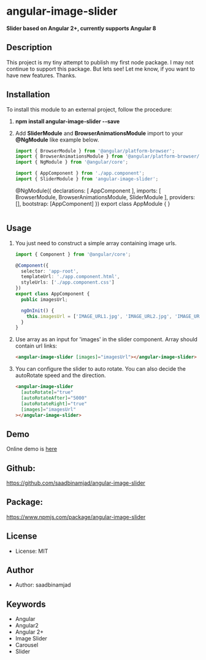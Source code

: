 # angular-image-slider

**Slider based on Angular 2+, currently supports Angular 8**

## Description

This project is my tiny attempt to publish my first node package. I may not continue to support this package. But lets see! Let me know, if you want to have new features. Thanks.

## Installation

To install this module to an external project, follow the procedure:

1. **npm install angular-image-slider --save**

2. Add **SliderModule** and **BrowserAnimationsModule** import to your **@NgModule** like example below.

   ```ts
   import { BrowserModule } from '@angular/platform-browser';
   import { BrowserAnimationsModule } from '@angular/platform-browser/animations';
   import { NgModule } from '@angular/core';

   import { AppComponent } from './app.component';
   import { SliderModule } from 'angular-image-slider';
   ```


    @NgModule({
    declarations: [
        AppComponent
    ],
    imports: [
        BrowserModule,
        BrowserAnimationsModule,
        SliderModule
    ],
    providers: [],
    bootstrap: [AppComponent]
    })
    export class AppModule { }
    ```

## Usage

1. You just need to construct a simple array containing image urls.

   ```ts
   import { Component } from '@angular/core';

   @Component({
     selector: 'app-root',
     templateUrl: './app.component.html',
     styleUrls: ['./app.component.css']
   })
   export class AppComponent {
     public imagesUrl;

     ngOnInit() {
       this.imagesUrl = ['IMAGE_URL1.jpg', 'IMAGE_URL2.jpg', 'IMAGE_URL3.jpg'];
     }
   }
   ```

2. Use array as an input for 'images' in the slider component. Array should contain url links:

   ```html
   <angular-image-slider [images]="imagesUrl"></angular-image-slider>
   ```

3. You can configure the slider to auto rotate. You can also decide the autoRotate speed and the direction.

   ```html
   <angular-image-slider
     [autoRotate]="true"
     [autoRotateAfter]="5000"
     [autoRotateRight]="true"
     [images]="imagesUrl"
   ></angular-image-slider>
   ```

## Demo

Online demo is [here](https://saadbinamjad.github.io/angular-image-slider/)

## Github:

https://github.com/saadbinamjad/angular-image-slider

## Package:

https://www.npmjs.com/package/angular-image-slider

## License

- License: MIT

## Author

- Author: saadbinamjad

## Keywords

- Angular
- Angular2
- Angular 2+
- Image Slider
- Carousel
- Slider
